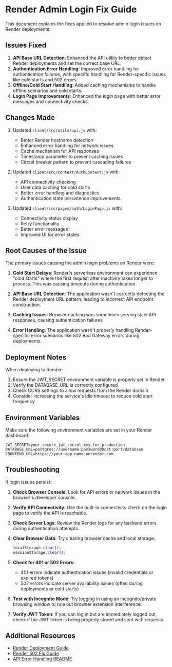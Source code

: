# Render Admin Login Fix Guide

This document explains the fixes applied to resolve admin login issues on Render deployments.

## Issues Fixed

1. **API Base URL Detection**: Enhanced the API utility to better detect Render deployments and set the correct base URL.
2. **Authentication Error Handling**: Improved error handling for authentication failures, with specific handling for Render-specific issues like cold starts and 502 errors.
3. **Offline/Cold Start Handling**: Added caching mechanisms to handle offline scenarios and cold starts.
4. **Login Page Improvements**: Enhanced the login page with better error messages and connectivity checks.

## Changes Made

1. Updated `client/src/utils/api.js` with:
   - Better Render hostname detection
   - Enhanced error handling for network issues
   - Cache mechanism for API responses
   - Timestamp parameter to prevent caching issues
   - Circuit breaker pattern to prevent cascading failures

2. Updated `client/src/context/AuthContext.js` with:
   - API connectivity checking
   - User data caching for cold starts
   - Better error handling and diagnostics
   - Authentication state persistence improvements

3. Updated `client/src/pages/auth/LoginPage.js` with:
   - Connectivity status display
   - Retry functionality
   - Better error messages
   - Improved UI for error states

## Root Causes of the Issue

The primary issues causing the admin login problems on Render were:

1. **Cold Start Delays**: Render's serverless environment can experience "cold starts" where the first request after inactivity takes longer to process. This was causing timeouts during authentication.

2. **API Base URL Detection**: The application wasn't correctly detecting the Render deployment URL pattern, leading to incorrect API endpoint construction.

3. **Caching Issues**: Browser caching was sometimes serving stale API responses, causing authentication failures.

4. **Error Handling**: The application wasn't properly handling Render-specific error scenarios like 502 Bad Gateway errors during deployments.

## Deployment Notes

When deploying to Render:

1. Ensure the JWT_SECRET environment variable is properly set in Render
2. Verify the DATABASE_URL is correctly configured
3. Check CORS settings to allow requests from the Render domain
4. Consider increasing the service's idle timeout to reduce cold start frequency

## Environment Variables

Make sure the following environment variables are set in your Render dashboard:

```
JWT_SECRET=your_secure_jwt_secret_key_for_production
DATABASE_URL=postgres://username:password@host:port/database
FRONTEND_URL=https://your-app-name.onrender.com
```

## Troubleshooting

If login issues persist:

1. **Check Browser Console**: Look for API errors or network issues in the browser's developer console.

2. **Verify API Connectivity**: Use the built-in connectivity check on the login page to verify the API is reachable.

3. **Check Server Logs**: Review the Render logs for any backend errors during authentication attempts.

4. **Clear Browser Data**: Try clearing browser cache and local storage:
   ```javascript
   localStorage.clear();
   sessionStorage.clear();
   ```

5. **Check for 401 or 502 Errors**: 
   - 401 errors indicate authentication issues (invalid credentials or expired tokens)
   - 502 errors indicate server availability issues (often during deployments or cold starts)

6. **Test with Incognito Mode**: Try logging in using an incognito/private browsing window to rule out browser extension interference.

7. **Verify JWT Token**: If you can log in but are immediately logged out, check if the JWT token is being properly stored and sent with requests.

## Additional Resources

- [Render Deployment Guide](./RENDER-DEPLOYMENT-GUIDE.md)
- [Render 502 Fix Guide](./RENDER-502-FIX-GUIDE.md)
- [API Error Handling README](./API-ERROR-HANDLING-README.md)
